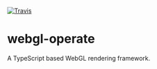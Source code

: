 [![Travis](https://img.shields.io/travis/cginternals/webgl-operate.svg?style=flat-square)]()

# webgl-operate
A TypeScript based WebGL rendering framework.
